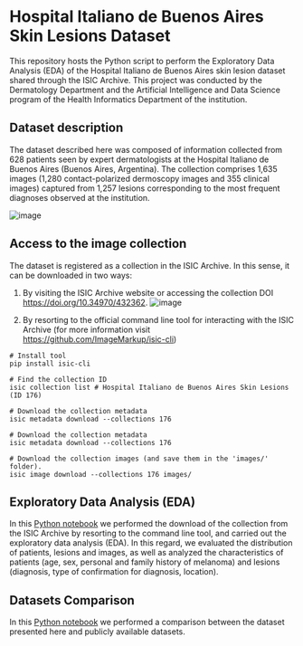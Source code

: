# Hospital Italiano de Buenos Aires Skin Lesions Dataset
This repository hosts the Python script to perform the Exploratory Data Analysis (EDA) of the Hospital Italiano de Buenos Aires skin lesion dataset shared through the ISIC Archive. This project was conducted by the Dermatology Department and the Artificial Intelligence and Data Science program of the Health Informatics Department of the institution.

## Dataset description
The dataset described here was composed of information collected from 628 patients seen by expert dermatologists at the Hospital Italiano de Buenos Aires (Buenos Aires, Argentina). The collection comprises 1,635 images (1,280 contact-polarized dermoscopy images and 355 clinical images) captured from 1,257 lesions corresponding to the most frequent diagnoses observed at the institution. 

![image](https://user-images.githubusercontent.com/74262815/233088432-2bcff90a-e104-4312-81ba-caf84c93fe7d.png)


## Access to the image collection 
The dataset is registered as a collection in the ISIC Archive. In this sense, it can be downloaded in two ways:

1. By visiting the ISIC Archive website or accessing the collection DOI https://doi.org/10.34970/432362.
![image](https://user-images.githubusercontent.com/74262815/233081137-d1403678-59ae-4bb3-8f8c-a25a03f75611.png)

2. By resorting to the official command line tool for interacting with the ISIC Archive (for more information visit https://github.com/ImageMarkup/isic-cli)

```
# Install tool 
pip install isic-cli 

# Find the collection ID
isic collection list # Hospital Italiano de Buenos Aires Skin Lesions (ID 176)

# Download the collection metadata
isic metadata download --collections 176

# Download the collection metadata
isic metadata download --collections 176

# Download the collection images (and save them in the 'images/' folder).
isic image download --collections 176 images/
```
## Exploratory Data Analysis (EDA)
In this [Python notebook](ExploratoryDataAnalysis.ipynb) we performed the download of the collection from the ISIC Archive by resorting to the command line tool, and carried out the exploratory data analysis (EDA). In this regard, we evaluated the distribution of patients, lesions and images, as well as analyzed the characteristics of patients (age, sex, personal and family history of melanoma) and lesions (diagnosis, type of confirmation for diagnosis, location).

## Datasets Comparison
In this [Python notebook](DatasetsComparison.ipynb) we performed a comparison between the dataset presented here and publicly available datasets.
